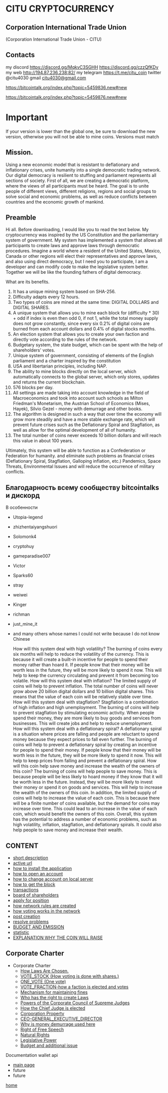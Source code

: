 # CITU CRYPTOCURRENCY
## Corporation International Trade Union
(Corporation International Trade Union - CITU)

## Contacts
my discord https://discord.gg/MqkvC3SGHH  https://discord.gg/czzQfKDy
my web http://194.87.236.238:82/
my telegram https://t.me/citu_coin
twitter @citu4030
gmail 
citu4030@gmail.com

https://bitcointalk.org/index.php?topic=5459836.new#new

https://bitcointalk.org/index.php?topic=5459876.new#new
# Important
If your version is lower than the global one, be sure to download the new version,
otherwise you will not be able to mine coins. Versions must match

## Mission.
Using a new economic model that is resistant to deflationary and inflationary crises,
unite humanity into a single democratic trading network. Our digital democracy is resilient to stuffing
and parliament represents all sections of society. First of all, we are creating a democratic platform,
where the views of all participants must be heard. The goal is to unite people of different views, different religions,
regions and social groups to solve social and economic problems, as well as reduce conflicts between
countries and the economic growth of mankind.

## Preamble
Hi all.
Before downloading, I would like you to read the text below.
My cryptocurrency was inspired by the US Constitution and the parliamentary system of government.
My system has implemented a system that allows all participants to create laws and approve laws through democratic procedures.
Imagine a world where a resident of the United States, Mexico, Canada or other regions will elect their representatives and approve laws,
and also using direct democracy, but I need you to participate, I am a developer and can modify
code to make the legislative system better. Together we will be like the founding fathers of digital democracy.

What are its benefits.
1. It has a unique mining system based on SHA-256.
2. Difficulty adapts every 12 hours.
3. Two types of coins are mined at the same time: DIGITAL DOLLARS and DIGITAL SHARES.
4. A unique system that allows you to mine each block for (difficulty * 30) + odd if index is even then odd 0, if not 1, while the total money supply does not grow constantly, since every six 0.2% of digital coins are burned from each account dollars and 0.4% of digital stocks months.
5. An election system that allows you to create your own faction and directly vote according to the rules of the network.
6. Budgetary system, the state budget, which can be spent with the help of shareholders' votes.
7. Unique system of government, consisting of elements of the English parliament and a charter inspired by the constitution
8. USA and libertarian principles, including NAP.
9. The ability to mine blocks directly on the local server, which automatically connects to the global server, which only stores, updates and returns the current blockchain.
10. 576 blocks per day.
11. All settings are made taking into account knowledge in the field of Macroeconomics and took into account such schools as Milton Friedman's Monetarism, the Austrian School of Economics (Mises, Hayek), Silvio Gezel - money with demurrage and other books.
12. The algorithm is designed in such a way that over time the economy will grow more steadily and have a more stable exchange rate, which will prevent future crises such as the Deflationary Spiral and Stagflation, as well as allow for the optimal development of all of humanity.
13. The total number of coins never exceeds 10 billion dollars and will reach this value in about 100 years.

Ultimately, this system will be able to function as a Confederation or Federation for humanity.
and eliminate such problems as financial crises (Deflationary Spiral, Stagflation, Galloping inflation, etc.)
Pandemics, Space Threats, Environmental Issues and will reduce the occurrence of military conflicts.

## Благодарность всему сообществу bitcointalks и дискорд
В особенности
- Utopia-legend
- zhizhentaiyangshuori
- Solomonk4
- cryptohuy
- gameparadise007
- Victor
- Sparks60
- stray
- weiwei
- Kinger
- richman
- just_mine_it
- and many others whose names I could not write because I do not know Chinese


	How will this system deal with high volatility? The burning of coins every six months will help to reduce the volatility of the currency. This
    is because it will create a built-in incentive for people to spend their money rather than hoard it. If people know that their money will be
    worth less in the future, they will be more likely to spend it now. This will help to keep the currency circulating and prevent it from
    becoming too volatile. How will this system deal with inflation? The limited supply of coins will help to prevent inflation. The total number
    of coins will never grow above 20 billion digital dollars and 10 billion digital shares. This means that the value of each coin will be
    relatively stable over time. How will this system deal with stagflation? Stagflation is a combination of high inflation and high unemployment.
    The burning of coins will help to prevent stagflation by stimulating economic activity. When people spend their money, they are more likely to
    buy goods and services from businesses. This will create jobs and help to reduce unemployment. How will this system deal with a deflationary
    spiral? A deflationary spiral is a situation where prices are falling and people are reluctant to spend money because they expect prices to
    fall even further. The burning of coins will help to prevent a deflationary spiral by creating an incentive for people to spend their money.
    If people know that their money will be worth less in the future, they will be more likely to spend it now. This will help to keep prices from
    falling and prevent a deflationary spiral. How will this coin help save money and increase the wealth of the owners of this coin? The burning
    of coins will help people to save money. This is because people will be less likely to hoard money if they know that it will be worth less in
    the future. Instead, they will be more likely to invest their money or spend it on goods and services. This will help to increase the wealth
    of the owners of this coin. In addition, the limited supply of coins will help to increase the value of each coin. This is because there will
    be a finite number of coins available, but the demand for coins may increase over time. This could lead to an increase in the value of each
    coin, which would benefit the owners of this coin. Overall, this system has the potential to address a number of economic problems, such as
    high volatility, inflation, stagflation, and deflationary spirals. It could also help people to save money and increase their wealth.

## CONTENT
- [short description](../documentationEng/preambleEng.md)
- [active url](../documentationEng/active-urlEng.md)
- [how to install the application](../documentationEng/installEng.md)
- [how to open an account](../documentationEng/create-accountEng.md)
- [how to change account on local server](../documentationEng/change-accountEng.md)
- [how to get the block](../documentationEng/%20mineEng.md)
- [transactions](../documentationEng/transactionsEng.md)
- [board of shareholders](../documentationEng/board-of-shareholdersEng.md)
- [apply for position](../documentationEng/managmentEng.md)
- [how network rules are created](../documentationEng/create-lawEng.md)
- [how voting works in the network](../documentationEng/voting-in-networkEng.md)
- [post creation](../documentationEng/create-positionEng.md)
- [resolve problems](../documentationEng/solving-common-problems.md)
- [BUDGET AND EMISSION](../documentationEng/how_to_create_a_budget_and_emission.md)
- [statistic](../documentationEng/statistics.md)
- [EXPLANATION WHY THE COIN WILL RAISE](../documentationEng/EXPLAIN.md)

[//]: # (- [create fraction]&#40;../documentationEng/create-fractionEng.md&#41;)
## Corporate Charter
- Corporate Charter
  - [How Laws Are Chosen.](../charterEng/HOW_LAWS_ARE_CHOSEN.md)
  - [VOTE_STOCK (How voting is done with shares.)](../charterEng/VOTE_STOCK.md)
  - [ONE_VOTE (One vote)](../charterEng/ONE_VOTE.md)
  - [VOTE_FRACTION-how a faction is elected and votes](../charterEng/VOTE_FRACTION.md)
  - [Mechanism for maintaining fines](../charterEng/MECHANISM_FOR_REDUCING_THE_NUMBER_OF_SHARES.md)
  - [Who has the right to create Laws](../charterEng/WHO_HAS_THE_RIGHT_TO_CREATE_LAWS.md)
  - [Powers of the Corporate Council of Supreme Judges](../charterEng/POWERS_OF_THE_CORPORATE_COUNCIL_OF_JUDGES.md)
  - [How the Chief Judge is elected](../charterEng/HOW_THE_CHIEF_JUDGE_IS_CHOSEN.md)
  - [Corporation Property](../charterEng/PROPERTY_OF_THE_CORPORATION.md)
  - [CEO-GENERAL_EXECUTIVE_DIRECTOR](../charterEng/GENERAL_EXECUTIVE_DIRECTOR.md)
  - [Why is money demurrage used here](../charterEng/EXPLANATION_WHY_MONEY_DEMURAGE_IS_USED_HERE.md)
  - [Right of Free Speech](../charterEng/FREEDOM_OF_SPEECH.md)
  - [Natural Rights](../charterEng/RIGHTS.md)
  - [Legislative Power](../charterEng/POWER.md)
  - [Budget and additional issue](../charterEng/BUDGET%20AND%20EMISSION.md)


Documentation wallet api
 - [main page](../documentationEng/documentation-api-wallet.md)
 - future 
 - future


[home](../readme.md)